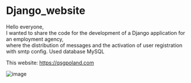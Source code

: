# Django_website  
Hello everyone,  
I wanted to share the code for the development of a Django application for an employment agency,  
  where the distribution of messages and the activation of user registration  
  with smtp config. Used database MySQL

  This website: https://qsgpoland.com  
  

  ![image](https://github.com/INRGI/Django_website/assets/120032162/e2c156b0-3cb2-4c5e-8cc0-02de2851ac52)


  
